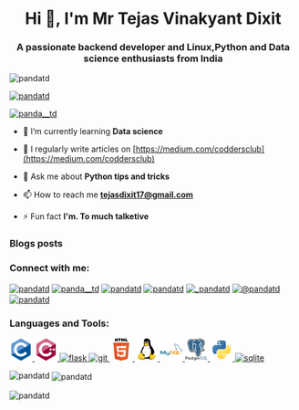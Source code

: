 <h1 align="center">Hi 👋, I'm Mr Tejas Vinakyant Dixit</h1>
<h3 align="center">A passionate backend developer and Linux,Python and Data science enthusiasts from India</h3>

<p align="left"> <img src="https://komarev.com/ghpvc/?username=pandatd&label=Profile%20views&color=0e75b6&style=flat" alt="pandatd" /> </p>

<p align="left"> <a href="https://github.com/ryo-ma/github-profile-trophy"><img src="https://github-profile-trophy.vercel.app/?username=pandatd" alt="pandatd" /></a> </p>

<p align="left"> <a href="https://twitter.com/panda__td" target="blank"><img src="https://img.shields.io/twitter/follow/panda__td?logo=twitter&style=for-the-badge" alt="panda__td" /></a> </p>

- 🌱 I’m currently learning **Data science**

- 📝 I regularly write articles on [https://medium.com/coddersclub](https://medium.com/coddersclub)

- 💬 Ask me about **Python tips and tricks**

- 📫 How to reach me **tejasdixit17@gmail.com**

- ⚡ Fun fact **I'm. To much talketive**

### Blogs posts
<!-- BLOG-POST-LIST:START -->
<!-- BLOG-POST-LIST:END -->

<h3 align="left">Connect with me:</h3>
<p align="left">
<a href="https://dev.to/pandatd" target="blank"><img align="center" src="https://cdn.jsdelivr.net/npm/simple-icons@3.0.1/icons/dev-dot-to.svg" alt="pandatd" height="30" width="40" /></a>
<a href="https://twitter.com/panda__td" target="blank"><img align="center" src="https://raw.githubusercontent.com/rahuldkjain/github-profile-readme-generator/master/src/images/icons/Social/twitter.svg" alt="panda__td" height="30" width="40" /></a>
<a href="https://stackoverflow.com/users/pandatd" target="blank"><img align="center" src="https://raw.githubusercontent.com/rahuldkjain/github-profile-readme-generator/master/src/images/icons/Social/stack-overflow.svg" alt="pandatd" height="30" width="40" /></a>
<a href="https://kaggle.com/pandatd" target="blank"><img align="center" src="https://raw.githubusercontent.com/rahuldkjain/github-profile-readme-generator/master/src/images/icons/Social/kaggle.svg" alt="pandatd" height="30" width="40" /></a>
<a href="https://instagram.com/_pandatd" target="blank"><img align="center" src="https://raw.githubusercontent.com/rahuldkjain/github-profile-readme-generator/master/src/images/icons/Social/instagram.svg" alt="_pandatd" height="30" width="40" /></a>
<a href="https://medium.com/@pandatd" target="blank"><img align="center" src="https://raw.githubusercontent.com/rahuldkjain/github-profile-readme-generator/master/src/images/icons/Social/medium.svg" alt="@pandatd" height="30" width="40" /></a>
<a href="https://auth.geeksforgeeks.org/user/pandatd" target="blank"><img align="center" src="https://raw.githubusercontent.com/rahuldkjain/github-profile-readme-generator/master/src/images/icons/Social/geeks-for-geeks.svg" alt="pandatd" height="30" width="40" /></a>
</p>

<h3 align="left">Languages and Tools:</h3>
<p align="left"> <a href="https://www.cprogramming.com/" target="_blank"> <img src="https://raw.githubusercontent.com/devicons/devicon/master/icons/c/c-original.svg" alt="c" width="40" height="40"/> </a> <a href="https://www.w3schools.com/cpp/" target="_blank"> <img src="https://raw.githubusercontent.com/devicons/devicon/master/icons/cplusplus/cplusplus-original.svg" alt="cplusplus" width="40" height="40"/> </a> <a href="https://flask.palletsprojects.com/" target="_blank"> <img src="https://www.vectorlogo.zone/logos/pocoo_flask/pocoo_flask-icon.svg" alt="flask" width="40" height="40"/> </a> <a href="https://git-scm.com/" target="_blank"> <img src="https://www.vectorlogo.zone/logos/git-scm/git-scm-icon.svg" alt="git" width="40" height="40"/> </a> <a href="https://www.w3.org/html/" target="_blank"> <img src="https://raw.githubusercontent.com/devicons/devicon/master/icons/html5/html5-original-wordmark.svg" alt="html5" width="40" height="40"/> </a> <a href="https://www.linux.org/" target="_blank"> <img src="https://raw.githubusercontent.com/devicons/devicon/master/icons/linux/linux-original.svg" alt="linux" width="40" height="40"/> </a> <a href="https://www.mysql.com/" target="_blank"> <img src="https://raw.githubusercontent.com/devicons/devicon/master/icons/mysql/mysql-original-wordmark.svg" alt="mysql" width="40" height="40"/> </a> <a href="https://www.postgresql.org" target="_blank"> <img src="https://raw.githubusercontent.com/devicons/devicon/master/icons/postgresql/postgresql-original-wordmark.svg" alt="postgresql" width="40" height="40"/> </a> <a href="https://www.python.org" target="_blank"> <img src="https://raw.githubusercontent.com/devicons/devicon/master/icons/python/python-original.svg" alt="python" width="40" height="40"/> </a> <a href="https://www.sqlite.org/" target="_blank"> <img src="https://www.vectorlogo.zone/logos/sqlite/sqlite-icon.svg" alt="sqlite" width="40" height="40"/> </a> </p>

<p><img align="left" src="https://github-readme-stats.vercel.app/api/top-langs?username=pandatd&show_icons=true&locale=en&layout=compact" alt="pandatd" /></p>

<p>&nbsp;<img align="center" src="https://github-readme-stats.vercel.app/api?username=pandatd&show_icons=true&locale=en" alt="pandatd" /></p>

<p><img align="center" src="https://github-readme-streak-stats.herokuapp.com/?user=pandatd&" alt="pandatd" /></p>
